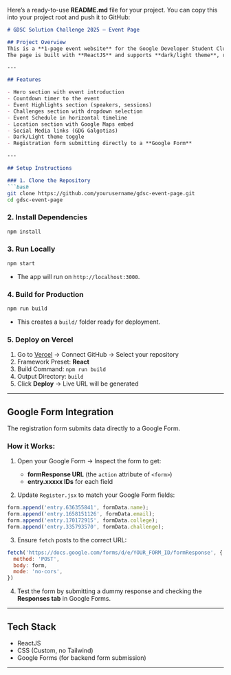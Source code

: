 Here’s a ready-to-use **README.md** file for your project. You can copy this into your project root and push it to GitHub:

````markdown
# GDSC Solution Challenge 2025 – Event Page

## Project Overview
This is a **1-page event website** for the Google Developer Student Club (GDSC) Solution Challenge 2025.  
The page is built with **ReactJS** and supports **dark/light theme**, responsive design, and **Google Form integration** for event registration.

---

## Features

- Hero section with event introduction  
- Countdown timer to the event  
- Event Highlights section (speakers, sessions)  
- Challenges section with dropdown selection  
- Event Schedule in horizontal timeline  
- Location section with Google Maps embed  
- Social Media links (GDG Galgotias)  
- Dark/Light theme toggle  
- Registration form submitting directly to a **Google Form**  

---

## Setup Instructions

### 1. Clone the Repository
```bash
git clone https://github.com/yourusername/gdsc-event-page.git
cd gdsc-event-page
````

### 2. Install Dependencies

```bash
npm install
```

### 3. Run Locally

```bash
npm start
```

* The app will run on `http://localhost:3000`.

### 4. Build for Production

```bash
npm run build
```

* This creates a `build/` folder ready for deployment.

### 5. Deploy on Vercel

1. Go to [Vercel](https://vercel.com/) → Connect GitHub → Select your repository
2. Framework Preset: **React**
3. Build Command: `npm run build`
4. Output Directory: `build`
5. Click **Deploy** → Live URL will be generated

---

## Google Form Integration

The registration form submits data directly to a Google Form.

### How it Works:

1. Open your Google Form → Inspect the form to get:

   * **formResponse URL** (the `action` attribute of `<form>`)
   * **entry.xxxxx IDs** for each field

2. Update `Register.jsx` to match your Google Form fields:

```js
form.append('entry.636355841', formData.name);
form.append('entry.1658151126', formData.email);
form.append('entry.170172915', formData.college);
form.append('entry.335793570', formData.challenge);
```

3. Ensure `fetch` posts to the correct URL:

```js
fetch('https://docs.google.com/forms/d/e/YOUR_FORM_ID/formResponse', {
  method: 'POST',
  body: form,
  mode: 'no-cors',
})
```

4. Test the form by submitting a dummy response and checking the **Responses tab** in Google Forms.

---

## Tech Stack

* ReactJS
* CSS (Custom, no Tailwind)
* Google Forms (for backend form submission)

---

